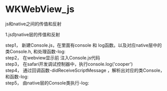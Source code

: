 # WKWebView_js
js和native之间的传值和反射


1.js向native层的传值和反射  
 
 step1， 新建Console.js，在里面有console 和 log函数。以及对应native层中的类Console.h, 和处理函数-log:   
 step2， 在webview显示前  注入Console.js代码    
 step3， 在safari开发调试控制器中，执行console.log('cooper')    
 step4， 通过回调函数-didReceiveScriptMessage ，解析出对应的类Console，和函数-log:    
 step5， 由native层的Console类执行-log:    
